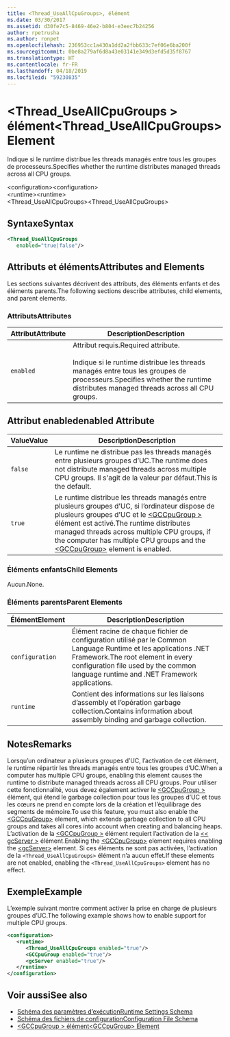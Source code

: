 ```yaml
---
title: <Thread_UseAllCpuGroups>, élément
ms.date: 03/30/2017
ms.assetid: d30fe7c5-8469-46e2-b804-e3eec7b24256
author: rpetrusha
ms.author: ronpet
ms.openlocfilehash: 236953cc1a430a1dd2a2fbb633c7ef06e6ba200f
ms.sourcegitcommit: 0be8a279af6d8a43e03141e349d3efd5d35f8767
ms.translationtype: HT
ms.contentlocale: fr-FR
ms.lasthandoff: 04/18/2019
ms.locfileid: "59230835"
---
```

# <a name="threaduseallcpugroups-element"></a><span data-ttu-id="a83bd-102">\<Thread_UseAllCpuGroups > élément</span><span class="sxs-lookup"><span data-stu-id="a83bd-102">\<Thread_UseAllCpuGroups> Element</span></span>
<span data-ttu-id="a83bd-103">Indique si le runtime distribue les threads managés entre tous les groupes de processeurs.</span><span class="sxs-lookup"><span data-stu-id="a83bd-103">Specifies whether the runtime distributes managed threads across all CPU groups.</span></span>  
  
 <span data-ttu-id="a83bd-104">\<configuration></span><span class="sxs-lookup"><span data-stu-id="a83bd-104">\<configuration></span></span>  
<span data-ttu-id="a83bd-105">\<runtime></span><span class="sxs-lookup"><span data-stu-id="a83bd-105">\<runtime></span></span>  
<span data-ttu-id="a83bd-106"><Thread_UseAllCpuGroups></span><span class="sxs-lookup"><span data-stu-id="a83bd-106"><Thread_UseAllCpuGroups></span></span>  
  
## <a name="syntax"></a><span data-ttu-id="a83bd-107">Syntaxe</span><span class="sxs-lookup"><span data-stu-id="a83bd-107">Syntax</span></span>  
  
```xml
<Thread_UseAllCpuGroups    
   enabled="true|false"/>  
```  
  
## <a name="attributes-and-elements"></a><span data-ttu-id="a83bd-108">Attributs et éléments</span><span class="sxs-lookup"><span data-stu-id="a83bd-108">Attributes and Elements</span></span>  
 <span data-ttu-id="a83bd-109">Les sections suivantes décrivent des attributs, des éléments enfants et des éléments parents.</span><span class="sxs-lookup"><span data-stu-id="a83bd-109">The following sections describe attributes, child elements, and parent elements.</span></span>  
  
### <a name="attributes"></a><span data-ttu-id="a83bd-110">Attributs</span><span class="sxs-lookup"><span data-stu-id="a83bd-110">Attributes</span></span>  
  
|<span data-ttu-id="a83bd-111">Attribut</span><span class="sxs-lookup"><span data-stu-id="a83bd-111">Attribute</span></span>|<span data-ttu-id="a83bd-112">Description</span><span class="sxs-lookup"><span data-stu-id="a83bd-112">Description</span></span>|  
|---------------|-----------------|  
|`enabled`|<span data-ttu-id="a83bd-113">Attribut requis.</span><span class="sxs-lookup"><span data-stu-id="a83bd-113">Required attribute.</span></span><br /><br /> <span data-ttu-id="a83bd-114">Indique si le runtime distribue les threads managés entre tous les groupes de processeurs.</span><span class="sxs-lookup"><span data-stu-id="a83bd-114">Specifies whether the runtime distributes managed threads across all CPU groups.</span></span>|  
  
## <a name="enabled-attribute"></a><span data-ttu-id="a83bd-115">Attribut enabled</span><span class="sxs-lookup"><span data-stu-id="a83bd-115">enabled Attribute</span></span>  
  
|<span data-ttu-id="a83bd-116">Value</span><span class="sxs-lookup"><span data-stu-id="a83bd-116">Value</span></span>|<span data-ttu-id="a83bd-117">Description</span><span class="sxs-lookup"><span data-stu-id="a83bd-117">Description</span></span>|  
|-----------|-----------------|  
|`false`|<span data-ttu-id="a83bd-118">Le runtime ne distribue pas les threads managés entre plusieurs groupes d’UC.</span><span class="sxs-lookup"><span data-stu-id="a83bd-118">The runtime does not distribute managed threads across multiple CPU groups.</span></span> <span data-ttu-id="a83bd-119">Il s'agit de la valeur par défaut.</span><span class="sxs-lookup"><span data-stu-id="a83bd-119">This is the default.</span></span>|  
|`true`|<span data-ttu-id="a83bd-120">Le runtime distribue les threads managés entre plusieurs groupes d’UC, si l’ordinateur dispose de plusieurs groupes d’UC et le [ \<GCCpuGroup >](../../../../../docs/framework/configure-apps/file-schema/runtime/gccpugroup-element.md) élément est activé.</span><span class="sxs-lookup"><span data-stu-id="a83bd-120">The runtime distributes managed threads across multiple CPU groups, if the computer has multiple CPU groups and the [\<GCCpuGroup>](../../../../../docs/framework/configure-apps/file-schema/runtime/gccpugroup-element.md) element is enabled.</span></span>|  
  
### <a name="child-elements"></a><span data-ttu-id="a83bd-121">Éléments enfants</span><span class="sxs-lookup"><span data-stu-id="a83bd-121">Child Elements</span></span>  
 <span data-ttu-id="a83bd-122">Aucun.</span><span class="sxs-lookup"><span data-stu-id="a83bd-122">None.</span></span>  
  
### <a name="parent-elements"></a><span data-ttu-id="a83bd-123">Éléments parents</span><span class="sxs-lookup"><span data-stu-id="a83bd-123">Parent Elements</span></span>  
  
|<span data-ttu-id="a83bd-124">Élément</span><span class="sxs-lookup"><span data-stu-id="a83bd-124">Element</span></span>|<span data-ttu-id="a83bd-125">Description</span><span class="sxs-lookup"><span data-stu-id="a83bd-125">Description</span></span>|  
|-------------|-----------------|  
|`configuration`|<span data-ttu-id="a83bd-126">Élément racine de chaque fichier de configuration utilisé par le Common Language Runtime et les applications .NET Framework.</span><span class="sxs-lookup"><span data-stu-id="a83bd-126">The root element in every configuration file used by the common language runtime and .NET Framework applications.</span></span>|  
|`runtime`|<span data-ttu-id="a83bd-127">Contient des informations sur les liaisons d’assembly et l’opération garbage collection.</span><span class="sxs-lookup"><span data-stu-id="a83bd-127">Contains information about assembly binding and garbage collection.</span></span>|  
  
## <a name="remarks"></a><span data-ttu-id="a83bd-128">Notes</span><span class="sxs-lookup"><span data-stu-id="a83bd-128">Remarks</span></span>  
 <span data-ttu-id="a83bd-129">Lorsqu’un ordinateur a plusieurs groupes d’UC, l’activation de cet élément, le runtime répartir les threads managés entre tous les groupes d’UC.</span><span class="sxs-lookup"><span data-stu-id="a83bd-129">When a computer has multiple CPU groups, enabling this element causes the runtime to distribute managed threads across all CPU groups.</span></span> <span data-ttu-id="a83bd-130">Pour utiliser cette fonctionnalité, vous devez également activer le [ \<GCCpuGroup >](../../../../../docs/framework/configure-apps/file-schema/runtime/gccpugroup-element.md) élément, qui étend le garbage collection pour tous les groupes d’UC et tous les cœurs ne prend en compte lors de la création et l’équilibrage des segments de mémoire.</span><span class="sxs-lookup"><span data-stu-id="a83bd-130">To use this feature, you must also enable the [\<GCCpuGroup>](../../../../../docs/framework/configure-apps/file-schema/runtime/gccpugroup-element.md) element, which extends garbage collection to all CPU groups and takes all cores into account when creating and balancing heaps.</span></span> <span data-ttu-id="a83bd-131">L’activation de la [ \<GCCpuGroup >](../../../../../docs/framework/configure-apps/file-schema/runtime/gccpugroup-element.md) élément requiert l’activation de la [ \<< gcServer >](../../../../../docs/framework/configure-apps/file-schema/runtime/gcserver-element.md) élément.</span><span class="sxs-lookup"><span data-stu-id="a83bd-131">Enabling the [\<GCCpuGroup>](../../../../../docs/framework/configure-apps/file-schema/runtime/gccpugroup-element.md) element requires enabling the [\<gcServer>](../../../../../docs/framework/configure-apps/file-schema/runtime/gcserver-element.md) element.</span></span> <span data-ttu-id="a83bd-132">Si ces éléments ne sont pas activées, l’activation de la `<Thread_UseAllCpuGroups>` élément n’a aucun effet.</span><span class="sxs-lookup"><span data-stu-id="a83bd-132">If these elements are not enabled, enabling the `<Thread_UseAllCpuGroups>` element has no effect.</span></span>  
  
## <a name="example"></a><span data-ttu-id="a83bd-133">Exemple</span><span class="sxs-lookup"><span data-stu-id="a83bd-133">Example</span></span>  
 <span data-ttu-id="a83bd-134">L’exemple suivant montre comment activer la prise en charge de plusieurs groupes d’UC.</span><span class="sxs-lookup"><span data-stu-id="a83bd-134">The following example shows how to enable support for multiple CPU groups.</span></span>  
  
```xml  
<configuration>  
   <runtime>  
      <Thread_UseAllCpuGroups enabled="true"/>  
      <GCCpuGroup enabled="true"/>  
      <gcServer enabled="true"/>  
   </runtime>  
</configuration>  
```  
  
## <a name="see-also"></a><span data-ttu-id="a83bd-135">Voir aussi</span><span class="sxs-lookup"><span data-stu-id="a83bd-135">See also</span></span>

- [<span data-ttu-id="a83bd-136">Schéma des paramètres d’exécution</span><span class="sxs-lookup"><span data-stu-id="a83bd-136">Runtime Settings Schema</span></span>](../../../../../docs/framework/configure-apps/file-schema/runtime/index.md)
- [<span data-ttu-id="a83bd-137">Schéma des fichiers de configuration</span><span class="sxs-lookup"><span data-stu-id="a83bd-137">Configuration File Schema</span></span>](../../../../../docs/framework/configure-apps/file-schema/index.md)
- [<span data-ttu-id="a83bd-138">\<GCCpuGroup > élément</span><span class="sxs-lookup"><span data-stu-id="a83bd-138">\<GCCpuGroup> Element</span></span>](../../../../../docs/framework/configure-apps/file-schema/runtime/gccpugroup-element.md)
